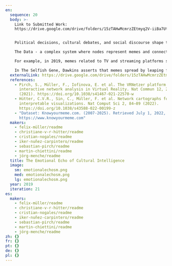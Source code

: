 ```yaml
---
en:
  sequence: 20
  body: >-
    Link to Submitted Work:
    https://drive.google.com/drive/folders/15zTAHwMcmrzZEtmyq2V-iiBa7UtSOT-2?usp=sharing


    Political decisions, cultural debates, and social discourse shape the digital collective intelligence of humanity, spilling into social media and transforming into memes. These memes echo society's dialogues, becoming the communicative soil where short-lived emotions spread through digital waves. Social media's vast influence calls for understanding how content spreads and impacts public discourse. This project helps researchers analyze social media dynamics, trend evolution, and viral content's societal effects. Political scientists can assess digital political climates, while social scientists explore media consumption across demographics. Cultural scientists can study demographic shifts, and we, individually, can gain insights into how online content shapes both society and our individual behavior.

    The Data - a complex system where nodes represent memes and connections are formed based on shared topics and tags. Specific years of significance are extracted to provide a detailed reflection of real-world events and phenomena. This reveals various subtopics, allowing a deeper dive into the emotional echo of cultural intelligence.

    For example, in 2019, memes related to TV and streaming platforms surged, reflecting pandemic lockdowns, with "Baby Yoda Drinking Soup" symbolizing detached judgment. Memes such as "Stop the Steal" in the 2020 US election quickly engaged emotions, amplified political dynamics, spread misinformation, and fueled polarization. The 2020 Dogecoin challenge further illustrated social media's significant and uncharted influence over public perception and financial markets.

    In The Selfish Gene, Dawkins asserts that memes spread by leaping from one mind to another, often disregarding truth or consequence. What, then, does the cultural intelligence embedded within these complex systems reveal about the nature of our collective consciousness?
  externalLink: https://drive.google.com/drive/folders/15zTAHwMcmrzZEtmyq2V-iiBa7UtSOT-2?usp=sharing
  references:
    - Pirch, S., Müller, F., Iofinova, E. et al. The VRNetzer platform enables
      interactive network analysis in Virtual Reality. Nat Commun 12, 2432
      (2021). https://doi.org/10.1038/s41467-021-22570-w
    - Hütter, C.V.R., Sin, C., Müller, F. et al. Network cartographs for
      interpretable visualizations. Nat Comput Sci 2, 84–89 (2022).
      https://doi.org/10.1038/s43588-022-00199-z
    - "Dataset: Knowyourmeme.com. (2007-2025). Retrieved July 1, 2022, from
      https://www.knowyourmeme.com"
  makers:
    - felix-müller/readme
    - christiane-v-r-hütter/readme
    - cristian-nogales/readme
    - iker-nuñez-carpintero/readme
    - sebastian-pirch/readme
    - martin-chiettini/readme
    - jörg-menche/readme
  title: The Emotional Echo of Cultural Intelligence
  image:
    sm: emotionalechosm.png
    med: emotionalechosm.png
    lg: emotionalechosm.png
  year: 2019
  iteration: 21
es:
  makers:
    - felix-müller/readme
    - christiane-v-r-hütter/readme
    - cristian-nogales/readme
    - iker-nuñez-carpintero/readme
    - sebastian-pirch/readme
    - martin-chiettini/readme
    - jörg-menche/readme
zh: {}
fr: {}
pt: {}
de: {}
pl: {}
---
```

